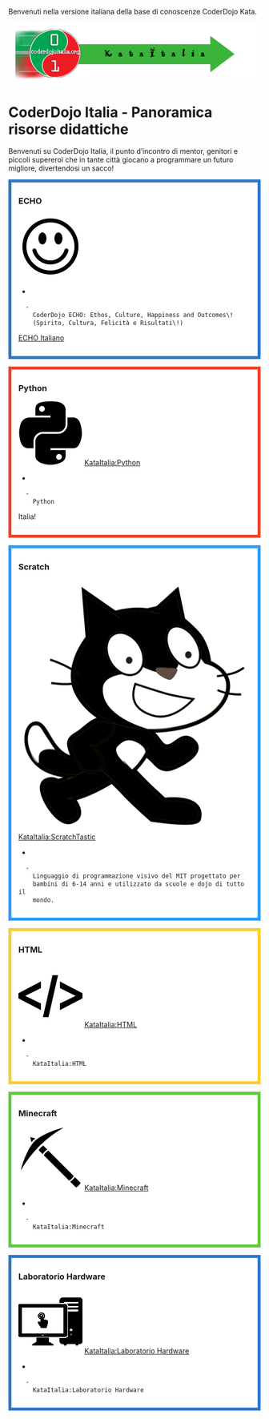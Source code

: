 Benvenuti nella versione italiana della base di conoscenze CoderDojo
Kata.

![ center | link=<http://www.coderdojoitalia.org/>](../files/KataItalia.png
" center | link=http://www.coderdojoitalia.org/")

# CoderDojo Italia - Panoramica risorse didattiche

Benvenuti su CoderDojo Italia, il punto d’incontro di mentor, genitori e
piccoli supereroi che in tante città giocano a programmare un futuro
migliore, divertendosi un
sacco\!

<div style="margin:0; margin-top:0px; margin-bottom:15px; margin-right:0px; border:6px solid #2e7ac7; padding:.3em 1em 1em 1em; background-color:#FFFFFF;">

### ECHO

![../files/ECHOicon.png](../files/ECHOicon.png "../files/ECHOicon.png")

  - 
    
      -   
        CoderDojo ECHO: Ethos, Culture, Happiness and Outcomes\!
        (Spirito, Cultura, Felicità e Risultati\!)

[ECHO Italiano](ECHO_Italiano.md)  

</div>

<div style="margin:0; margin-top:0px; margin-bottom:15px; margin-right:0px; border:6px solid #ed462f; padding:.3em 1em 1em 1em; background-color:#FFFFFF;">

### Python

![../files/snakesicon.png](../files/snakesicon.png "../files/snakesicon.png")
[KataItalia:Python](KataItalia:Python.md)

  - 
    
      -   
        Python
Italia\!

  

</div>

<div style="margin:0; margin-top:0px; margin-bottom:15px; margin-right:0px; border:6px solid #2c9cfb; padding:.3em 1em 1em 1em; background-color:#FFFFFF;">

### Scratch

![Kata\_scratch-icon3.png](../files/Kata_scratch-icon3.png
"../files/Kata_scratch-icon3.png") [KataItalia:ScratchTastic](KataItalia:ScratchTastic.md)

  - 
    
      -   
        Linguaggio di programmazione visivo del MIT progettato per
        bambini di 6-14 anni e utilizzato da scuole e dojo di tutto il
        mondo.

  

</div>

<div style="margin:0; margin-top:0px; margin-bottom:15px; margin-right:0px; border:6px solid #fbcc33; padding:.3em 1em 1em 1em; background-color:#FFFFFF;">

### HTML

![../files/HTMLicon2.png](../files/HTMLicon2.png "../files/HTMLicon2.png")
[KataItalia:HTML](KataItalia:HTML.md)

  - 
    
      -   
        KataItalia:HTML

  

</div>

<div style="margin:0; margin-top:0px; margin-bottom:15px; margin-right:0px; border:6px solid #61c93f; padding:.3em 1em 1em 1em; background-color:#FFFFFF;">

### Minecraft

![ link=KataItalia:Minecraft|left|100px](../files/Kata_banners_minecrafticon.png
" link=KataItalia:Minecraft|left|100px")
[KataItalia:Minecraft](KataItalia:Minecraft.md)

  - 
    
      -   
        KataItalia:Minecraft

  

</div>

<div style="margin:0; margin-top:0px; margin-bottom:15px; margin-right:0px; border:6px solid #2e7ac7; padding:.3em 1em 1em 1em; background-color:#FFFFFF;">

### Laboratorio Hardware

![../files/labicon2.png](../files/labicon2.png "../files/labicon2.png") [KataItalia:Laboratorio
Hardware](KataItalia:Laboratorio_Hardware.md)

  - 
    
      -   
        KataItalia:Laboratorio Hardware

  

</div>
